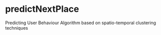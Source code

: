 # predictNextPlace
Predicting User Behaviour Algorithm based on spatio-temporal clustering techniques
